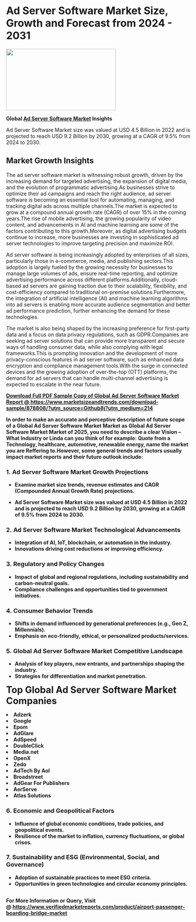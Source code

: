 <H1>Ad Server Software Market Size, Growth and Forecast from 2024 - 2031</H1><img class="aligncenter size-medium wp-image-584254" src="https://thirdeyenews.in/wp-content/uploads/2024/09/Global-Market-Research-300x168.jpeg" alt="" width="300" height="168" /><p><strong>Global&nbsp;<a href="https://www.marketsizeandtrends.com/download-sample/878808/?utm_source=Github8j?utm_medium=214">Ad Server Software Market</a> Insights</strong></p><p>Ad Server Software Market size was valued at USD 4.5 Billion in 2022 and is projected to reach USD 9.2 Billion by 2030, growing at a CAGR of 9.5% from 2024 to 2030.</p><p><h2>Market Growth Insights</h2> <p>The ad server software market is witnessing robust growth, driven by the increasing demand for targeted advertising, the expansion of digital media, and the evolution of programmatic advertising.As businesses strive to optimize their ad campaigns and reach the right audience, ad server software is becoming an essential tool for automating, managing, and tracking digital ads across multiple channels.The market is expected to grow at a compound annual growth rate (CAGR) of over 15% in the coming years.The rise of mobile advertising, the growing popularity of video content, and advancements in AI and machine learning are some of the factors contributing to this growth.Moreover, as digital advertising budgets continue to increase, more businesses are investing in sophisticated ad server technologies to improve targeting precision and maximize ROI.</p> <p><strong><a href="#"></a></strong></p> <p>Ad server software is being increasingly adopted by enterprises of all sizes, particularly those in e-commerce, media, and publishing sectors.This adoption is largely fueled by the growing necessity for businesses to manage large volumes of ads, ensure real-time reporting, and optimize advertising performance across different platforms.Additionally, cloud-based ad servers are gaining traction due to their scalability, flexibility, and cost-efficiency compared to traditional on-premise solutions.Furthermore, the integration of artificial intelligence (AI) and machine learning algorithms into ad servers is enabling more accurate audience segmentation and better ad performance prediction, further enhancing the demand for these technologies.</p> <p>The market is also being shaped by the increasing preference for first-party data and a focus on data privacy regulations, such as GDPR.Companies are seeking ad server solutions that can provide more transparent and secure ways of handling consumer data, while also complying with legal frameworks.This is prompting innovation and the development of more privacy-conscious features in ad server software, such as enhanced data encryption and compliance management tools.With the surge in connected devices and the growing adoption of over-the-top (OTT) platforms, the demand for ad servers that can handle multi-channel advertising is expected to escalate in the near future.</p> <p><strong><a href="#"></p><p><span class=""><strong>Download Full PDF Sample Copy of Global Ad Server Software Market Report</strong> @ <a href="https://www.marketsizeandtrends.com/download-sample/878808/?utm_source=Github8j?utm_medium=214" target="_blank">https://www.marketsizeandtrends.com/download-sample/878808/?utm_source=Github8j?utm_medium=214</a></span></p><p>In order to make an accurate and perceptive description of future scope of a Global&nbsp;Ad Server Software Market Market as Global&nbsp;Ad Server Software Market Market of 2025, you need to describe a clear Vision &ndash; What Industry or Linda can you think of for example: Quote from a Technology, healthcare, automotive, renewable energy, name the market you are Reffering to.However, some general trends and factors usually impact market reports and their future outlook include:</p><h3>1.&nbsp;<strong>Ad Server Software Market Growth Projections</strong></h3><ul><li>Examine market size trends, revenue estimates and CAGR (Compounded Annual Growth Rate) projections.</li><li><p>Ad Server Software Market size was valued at USD 4.5 Billion in 2022 and is projected to reach USD 9.2 Billion by 2030, growing at a CAGR of 9.5% from 2024 to 2030.</p></li></ul><h3>2.&nbsp;<strong>Ad Server Software Market Technological Advancements</strong></h3><ul><li>Integration of AI, IoT, blockchain, or automation in the industry.</li><li>Innovations driving cost reductions or improving efficiency.</li></ul><h3>3.&nbsp;<strong>Regulatory and Policy Changes</strong></h3><ul><li>Impact of global and regional regulations, including sustainability and carbon-neutral goals.</li><li>Compliance challenges and opportunities tied to government initiatives.</li></ul><h3>4.&nbsp;<strong>Consumer Behavior Trends</strong></h3><ul><li>Shifts in demand influenced by generational preferences (e.g., Gen Z, Millennials).</li><li>Emphasis on eco-friendly, ethical, or personalized products/services.</li></ul><h3>5.&nbsp;<strong>Global Ad Server Software Market Competitive Landscape</strong></h3><ul><li>Analysis of key players, new entrants, and partnerships shaping the industry.</li><li>Strategies for differentiation and market penetration.</li></ul><p data-pm-slice="1 1 []"><span style="color: inherit; font-family: inherit; font-size: 25px;">Top Global Ad Server Software Market Companies</span></p><div class="" data-test-id=""><p><li>Adzerk</li><li> Google</li><li> Epom</li><li> AdGlare</li><li> AdSpeed</li><li> DoubleClick</li><li> Media.net</li><li> OpenX</li><li> Zedo</li><li> AdTech By Aol</li><li> Broadstreet</li><li> AdGear For Publishers</li><li> AerServe</li><li> Atlas Solutions</li></p></div><h3>6.&nbsp;<strong>Economic and Geopolitical Factors</strong></h3><ul><li>Influence of global economic conditions, trade policies, and geopolitical events.</li><li>Resilience of the market to inflation, currency fluctuations, or global crises.</li></ul><h3>7.&nbsp;<strong>Sustainability and ESG (Environmental, Social, and Governance)</strong></h3><ul><li>Adoption of sustainable practices to meet ESG criteria.</li><li>Opportunities in green technologies and circular economy principles.</li></ul><h2><strong style="font-size: 14px;">For More Information or Query, Visit @&nbsp;</strong><a style="background-color: #ffffff; font-size: 14px;" href="https://www.marketsizeandtrends.com/report/ad-server-software-market/" target="_blank">https://www.verifiedmarketreports.com/product/airport-passenger-boarding-bridge-market</a></h2>